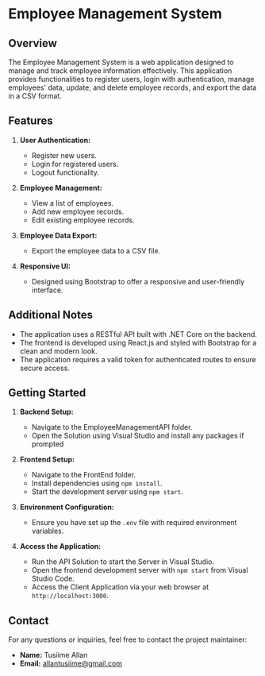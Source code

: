 # Employee Management System

## Overview

The Employee Management System is a web application designed to manage and track employee information effectively. This application provides functionalities to register users, login with authentication, manage employees' data, update, and delete employee records, and export the data in a CSV format.

## Features

1. **User Authentication:**
   - Register new users.
   - Login for registered users.
   - Logout functionality.

2. **Employee Management:**
   - View a list of employees.
   - Add new employee records.
   - Edit existing employee records.

3. **Employee Data Export:**
   - Export the employee data to a CSV file.

4. **Responsive UI:**
   - Designed using Bootstrap to offer a responsive and user-friendly interface.

## Additional Notes

- The application uses a RESTful API built with .NET Core on the backend.
- The frontend is developed using React.js and styled with Bootstrap for a clean and modern look.
- The application requires a valid token for authenticated routes to ensure secure access.

## Getting Started

1. **Backend Setup:**
   - Navigate to the EmployeeManagementAPI folder.
   - Open the Solution using Visual Studio and install any packages if prompted

2. **Frontend Setup:**
   - Navigate to the FrontEnd folder.
   - Install dependencies using `npm install`.
   - Start the development server using `npm start`.

3. **Environment Configuration:**
   - Ensure you have set up the `.env` file with required environment variables.

4. **Access the Application:**
   - Run the API Solution to start the Server in Visual Studio.
   - Open the frontend development server with `npm start` from Visual Studio Code.
   - Access the Client Application via your web browser at `http://localhost:3000`.

## Contact

For any questions or inquiries, feel free to contact the project maintainer:
- **Name:** Tusiime Allan
- **Email:** allantusiime@gmail.com
